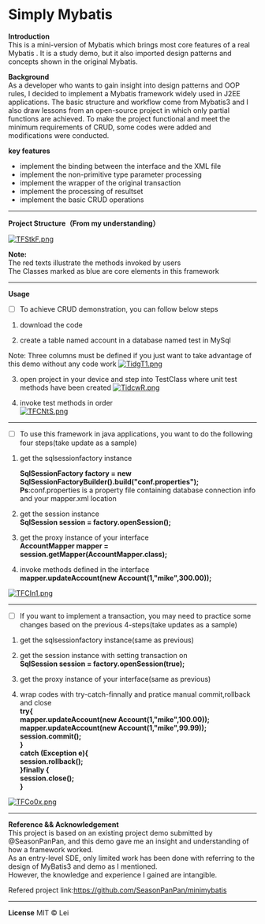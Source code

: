 # Simply Mybatis

**Introduction**<br>
This is a mini-version of Mybatis which brings most core features of a real Mybatis .
It is a study demo, but it also imported design patterns and concepts shown in the original Mybatis.

**Background**<br>
As a developer who wants to gain insight into design patterns and OOP rules, I decided to implement a Mybatis framework widely used in J2EE applications. The basic structure and workflow come from Mybatis3 and I also draw lessons from an open-source project in which only partial functions are achieved. To make the project functional and meet the minimum requirements of CRUD, some codes were added and modifications were conducted.

**key features**

- implement the binding between the interface and the XML file
- implement the non-primitive type parameter processing
- implement the wrapper of the original transaction
- implement the processing of resultset
- implement the basic CRUD operations
* * *
**Project Structure（From my understanding）**

[![TFStkF.png](https://s4.ax1x.com/2021/12/17/TFStkF.png)](https://imgtu.com/i/TFStkF)

**Note:**<br>
The red texts illustrate the methods invoked by users<br>
The Classes marked as blue are core elements in this framework

* * *

**Usage**

- [ ] To achieve CRUD demonstration, you can follow below steps
    
 
1. download the code
    
2.  create a table named account in a database named test in MySql
    

Note:
Three columns must be defined if you just want to take advantage of this demo without any code work
[![TidgT1.png](https://s4.ax1x.com/2021/12/17/TidgT1.png)](https://imgtu.com/i/TidgT1)

3.  open project in your device and step into TestClass where unit test methods have been created
  [![TidcwR.png](https://s4.ax1x.com/2021/12/17/TidcwR.png)](https://imgtu.com/i/TidcwR)
    
4.  invoke test methods in order<br>
  [![TFCNtS.png](https://s4.ax1x.com/2021/12/17/TFCNtS.png)](https://imgtu.com/i/TFCNtS)<br>
  
  
  
    
* * *
- [ ] To use this framework in java applications, you want to do the following four steps(take update as a sample)
    

1.  get the sqlsessionfactory instance<br>
    
    **SqlSessionFactory factory = new SqlSessionFactoryBuilder().build("conf.properties");**<br>
    **Ps**:conf.properties is a property file containing database connection info and your mapper.xml location<br>
    
2.  get the session instance<br>
    **SqlSession session = factory.openSession();**<br>
    
3.  get the proxy instance of your interface<br>
    **AccountMapper mapper = session.getMapper(AccountMapper.class);**<br>
    
4.  invoke methods defined in the interface<br>
    **mapper.updateAccount(new Account(1,"mike",300.00));**<br>
    
    
[![TFCIn1.png](https://s4.ax1x.com/2021/12/17/TFCIn1.png)](https://imgtu.com/i/TFCIn1)

* * *

- [ ] If you want to implement a transaction, you may need to practice some changes based on the previous 4-steps(take updates as a sample)

1.  get the sqlsessionfactory instance(same as previous)<br>
    
2.  get the session instance with setting transaction on<br>
    **SqlSession session = factory.openSession(true);**<br>
    
3.  get the proxy instance of your interface(same as previous)<br>
    
4.  wrap codes with try-catch-finnally and pratice manual commit,rollback and close<br>
    **try{<br>
    mapper.updateAccount(new Account(1,"mike",100.00));<br>
    mapper.updateAccount(new Account(1,"mike",99.99));<br>
    session.commit();<br>
    }<br>
    catch (Exception e){<br>
    session.rollback();<br>
    }finally {<br>
    session.close();<br>
    }**<br>
    
[![TFCo0x.png](https://s4.ax1x.com/2021/12/17/TFCo0x.png)](https://imgtu.com/i/TFCo0x)
* * *

**Reference && Acknowledgement**<br>
This project is based on an existing project demo submitted by @SeasonPanPan, and this demo gave me an insight and understanding of how a framework worked.<br>
As an entry-level SDE, only limited work has been done with referring to the design of MyBatis3 and demo as I mentioned. <br>
However, the knowledge and experience I gained are intangible.<br>

Refered project link:https://github.com/SeasonPanPan/minimybatis<br>
* * *

**License**
MIT © Lei
